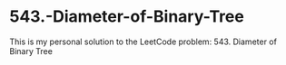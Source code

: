 # 543.-Diameter-of-Binary-Tree
This is my personal solution to the LeetCode problem: 543. Diameter of Binary Tree
